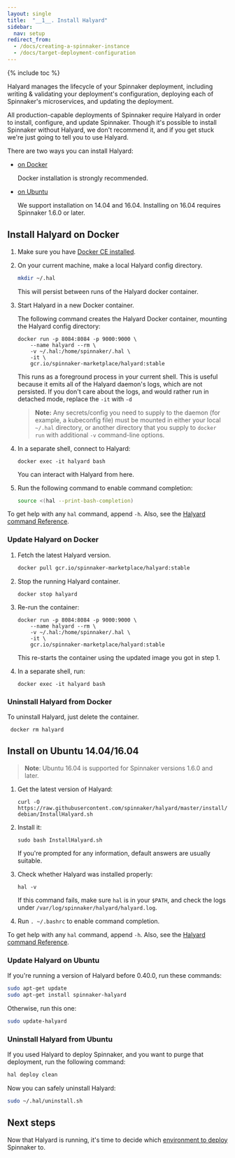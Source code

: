 ```yaml
---
layout: single
title:  "__1__. Install Halyard"
sidebar:
  nav: setup
redirect_from:
  - /docs/creating-a-spinnaker-instance
  - /docs/target-deployment-configuration
---
```


{% include toc %}

Halyard manages the lifecycle of your Spinnaker deployment, including writing &
validating your deployment's configuration, deploying each of Spinnaker's
microservices, and updating the deployment.

All production-capable deployments of Spinnaker require Halyard in order to
install, configure, and update Spinnaker. Though it's possible to install
Spinnaker without Halyard, we don't recommend it, and if you get stuck we're
just going to tell you to use Halyard.

There are two ways you can install Halyard:

* [on Docker](#install-halyard-on-docker)

  Docker installation is strongly recommended.

* [on Ubuntu](#install-on-ubuntu-14041604)

  We support installation on 14.04 and 16.04. Installing on 16.04 requires
  Spinnaker 1.6.0 or later.

## Install Halyard on Docker

1. Make sure you have [Docker CE
installed](https://docs.docker.com/engine/installation/).

1. On your current machine, make a local Halyard config directory.


   ```bash
   mkdir ~/.hal
   ```
   This will persist between runs of the Halyard docker container.

1. Start Halyard in a new Docker container.

   The following command creates the Halyard Docker container, mounting the
   Halyard config directory:

   ```
   docker run -p 8084:8084 -p 9000:9000 \
       --name halyard --rm \
       -v ~/.hal:/home/spinnaker/.hal \
       -it \
       gcr.io/spinnaker-marketplace/halyard:stable
   ```

   This runs as a foreground process in your current shell. This is useful
   because it emits all of the Halyard daemon's logs, which are not persisted.
   If you don't care about the logs, and would rather run in detached mode,
   replace the `-it` with `-d`

   > __Note:__ Any secrets/config you need to supply to the daemon (for example, a
   > kubeconfig file) must be mounted in either your local `~/.hal` directory, or
   > another directory that you supply to `docker run` with additional `-v`
   > command-line options.

1. In a separate shell, connect to Halyard:

   ```
   docker exec -it halyard bash
   ```

   You can interact with Halyard from here.

1. Run the following command to enable command completion:

   ```bash
   source <(hal --print-bash-completion)
   ```

To get help with any `hal` command, append `-h`. Also, see the [Halyard command
Reference](/reference/halyard/commands).

<span class="begin-collapsible-section"></span>

### Update Halyard on Docker

1. Fetch the latest Halyard version.

   ```bash
   docker pull gcr.io/spinnaker-marketplace/halyard:stable
   ```

1. Stop the running Halyard container.

   `docker stop halyard`

1. Re-run the container:

   ```
   docker run -p 8084:8084 -p 9000:9000 \
       --name halyard --rm \
       -v ~/.hal:/home/spinnaker/.hal \
       -it \
       gcr.io/spinnaker-marketplace/halyard:stable
   ```

   This re-starts the container using the updated image you got in step 1.

1. In a separate shell, run:

   ```
   docker exec -it halyard bash
   ```

<span class="end-collapsible-section"></span>

<span class="begin-collapsible-section"></span>

### Uninstall Halyard from Docker

To uninstall Halyard, just delete the container.

` docker rm halyard`

<span class="end-collapsible-section"></span>


<span class="begin-collapsible-section"></span>

## Install on Ubuntu 14.04/16.04

> __Note__: Ubuntu 16.04 is supported for Spinnaker versions 1.6.0 and later.

1. Get the latest version of Halyard:

   `curl -O https://raw.githubusercontent.com/spinnaker/halyard/master/install/debian/InstallHalyard.sh`

1. Install it:

   `sudo bash InstallHalyard.sh`

   If you're prompted for any information, default answers are usually suitable.

1. Check whether Halyard was installed properly:

   `hal -v`

   If this command fails, make sure `hal` is in your `$PATH`, and check the logs
under `/var/log/spinnaker/halyard/halyard.log`.

1. Run `. ~/.bashrc` to enable command completion.

To get help with any `hal` command, append `-h`. Also, see the [Halyard command
Reference](/reference/halyard/commands).

### Update Halyard on Ubuntu

If you're running a version of Halyard before 0.40.0, run these commands:

```bash
sudo apt-get update
sudo apt-get install spinnaker-halyard
```

Otherwise, run this one:

```bash
sudo update-halyard
```

### Uninstall Halyard from Ubuntu

If you used Halyard to deploy Spinnaker, and you want to purge that deployment,
run the following command:

```bash
hal deploy clean
```

Now you can safely uninstall Halyard:

```bash
sudo ~/.hal/uninstall.sh
```
<span class="end-collapsible-section"></span>

## Next steps

Now that Halyard is running, it's time to decide which [environment to
deploy](/setup/install/environment/) Spinnaker to.

